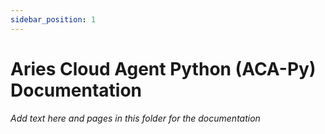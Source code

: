 ```yaml
---
sidebar_position: 1
---
```


# Aries Cloud Agent Python (ACA-Py) Documentation

_Add text here and pages in this folder for the documentation_
